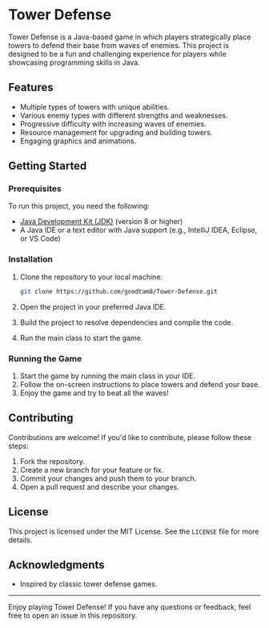 # Tower Defense

Tower Defense is a Java-based game in which players strategically place towers to defend their base from waves of enemies. This project is designed to be a fun and challenging experience for players while showcasing programming skills in Java.

## Features

- Multiple types of towers with unique abilities.
- Various enemy types with different strengths and weaknesses.
- Progressive difficulty with increasing waves of enemies.
- Resource management for upgrading and building towers.
- Engaging graphics and animations.

## Getting Started

### Prerequisites

To run this project, you need the following:

- [Java Development Kit (JDK)](https://www.oracle.com/java/technologies/javase-downloads.html) (version 8 or higher)
- A Java IDE or a text editor with Java support (e.g., IntelliJ IDEA, Eclipse, or VS Code)

### Installation

1. Clone the repository to your local machine:

   ```bash
   git clone https://github.com/goodtam8/Tower-Defense.git
   ```

2. Open the project in your preferred Java IDE.

3. Build the project to resolve dependencies and compile the code.

4. Run the main class to start the game.

### Running the Game

1. Start the game by running the main class in your IDE.
2. Follow the on-screen instructions to place towers and defend your base.
3. Enjoy the game and try to beat all the waves!

## Contributing

Contributions are welcome! If you'd like to contribute, please follow these steps:

1. Fork the repository.
2. Create a new branch for your feature or fix.
3. Commit your changes and push them to your branch.
4. Open a pull request and describe your changes.

## License

This project is licensed under the MIT License. See the `LICENSE` file for more details.

## Acknowledgments

- Inspired by classic tower defense games.

---

Enjoy playing Tower Defense! If you have any questions or feedback, feel free to open an issue in this repository.
